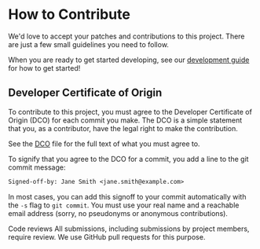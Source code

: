 # How to Contribute

We'd love to accept your patches and contributions to this project. There are just a few small guidelines you need to follow.

When you are ready to get started developing, see our [development guide](contributing/development.md) for how to get started!

## Developer Certificate of Origin ##

To contribute to this project, you must agree to the Developer Certificate of
Origin (DCO) for each commit you make. The DCO is a simple statement that you,
as a contributor, have the legal right to make the contribution.

See the [DCO](contributing/DCO.md) file for the full text of what you must agree to.

To signify that you agree to the DCO for a commit, you add a line to the git
commit message:

```txt
Signed-off-by: Jane Smith <jane.smith@example.com>
```

In most cases, you can add this signoff to your commit automatically with the
`-s` flag to `git commit`. You must use your real name and a reachable email
address (sorry, no pseudonyms or anonymous contributions).

Code reviews
All submissions, including submissions by project members, require review. We use GitHub pull requests for this purpose.